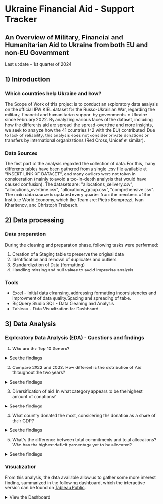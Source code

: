 # Ukraine Financial Aid - Support Tracker 
## An Overview of Military, Financial and Humanitarian Aid to Ukraine from both EU and non-EU Government 

Last update - 1st quarter of 2024

## 1) Introduction
### Which countries help Ukraine and how?
The Scope of Work of this project is to conduct an exploratory data analysis on the official IFW KIEL dataset for the Russo-Ukrainian War, regarding the military, financial and humanitarian support by governments to Ukraine since February 2022. By analyzing various faces of the dataset, including how the differents aid are spread, the spread-overtime and more insights, we seek to analyze how the 41 countries (42 with the EU) contributed. Due to lack of reliability, this analysis does not consider private donations or transfers by international organizations (Red Cross, Unicef et similar).

### Data Sources
The first part of the analysis regarded the collection of data. For this, many differents tables have been gathered from a single .csv file available at "INSERT LINK OF DATASET", and many outliers were not taken in consideration (mainly to avoid a too-in-depth analysis that would have caused confusion).
The datasets are: "allocations_delivery.csv", "allocations_overtime.csv", "allocations_group.csv", "comprehensive.csv".
The main data source is updated every quarter from the members of the Institute World Economy, which the Team are: Pietro Bomprezzi, Ivan Kharitonov, and Christoph Trebesch.

## 2) Data processing
### Data preparation
During the cleaning and preparation phase, following tasks were performed:
1) Creation of a Staging table to preserve the original data
2) Identification and removal of duplicates and outliers
3) Standardization of Data (formatting)
4) Handling missing and null values to avoid imprecise analysis

### Tools
- Excel - Initial data cleansing, addressing formatting inconsistencies and improvment of data quality.Spacing and spreading of table.
- BigQuery Studio SQL - Data Cleaning and Analysis
- Tableau - Data Visualization for Dashboard
  
## 3) Data Analysis
### Exploratory Data Analysis (EDA) - Questions and findings

1) Who are the Top 10 Donors?
<details>
  <summary>See the findings</summary>


  
</details>

2) Compare 2022 and 2023. How different is the distribution of Aid throughout the two years?
<details>
    <summary>See the findings</summary>



</details>

3) Diversification of aid. In what category appears to be the highest amount of donations?
<details>
  <summary>See the findings</summary>

 </details>

4) What country donated the most, considering the donation as a share of their GDP?

<details><summary>See the findings</summary>


</details>

5) What's the difference between total commitments and total allocations? Who has the highest deficit percentage yet to be allocated?

<details><summary>See the findings</summary>
The total committments are 259.14B.

Left to be allocated is 89.49B. Of those, the European Union has the biggest share of 57.75% (49.50B). Following: Germany, Uk and then...
</details>

### Visualization
From this analysis, the data available allow us to gather some more interest finding, summarized in the following dashboard, which the interactive version can be found on [Tableau Public](https://public.tableau.com/app/profile/matteo.proietti8500/viz/UkrainesConflict-1Qof2024update/Dashboard1). 

<details>
  <summary>View the Dashboard</summary>
  <img src="https://github.com/matteoproietti1/Ukraine_Aid/assets/169601063/ff1ebf13-ccc2-415d-854d-911ce33f9e2c" alt="Ukraine AID - Overview" width="1000">
  <p>As we can see, the top right chart refers to the distribution of aid throughout the years, with the very high peak in 06/2023 (2024 is still running so it cannot be fully taken into account). For more comprehensive insight, please refer to the calculation and interactive add-ons.
